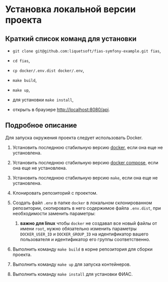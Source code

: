 Установка локальной версии проекта
==================================



Краткий список команд для установки
-----------------------------------

* `git clone git@github.com:liquetsoft/fias-symfony-example.git fias`,

* `cd fias`,

* `cp docker/.env.dist docker/.env`,

* `make build`,

* `make up`,

* для установки `make install`,

* открыть в браузере [http://localhost:8080/api](http://localhost:8080/api).



Подробное описание
------------------

Для запуска окружения проекта следует использовать Docker.

1. Установить последнюю стабильную версию [docker](https://docs.docker.com/install/linux/docker-ce/ubuntu/), если она еще не установлена.

2. Установить последнюю стабильную версию [docker compose](https://docs.docker.com/compose/install/), если она еще не установлена.

3. Установить последнюю стабильную версию `make`, если она еще не установлена.

4. Клонировать репозиторий с проектом.

5. Создать файл `.env` в папке `docker` в локальном склонированном репозитории, скопировать в него содержимое файла `.env.dist`, при необходимости заменить параметры:

    1. **важно для linux** чтобы `docker` не создавал все новый файлы от имени `root`, нужно обязательно изменить параметры `DOCKER_USER_ID` и `DOCKER_GROUP_ID` на идентификатор вашего пользователя и идентификатор его группы соответственно.

6. Выполнить команду `make build` в корне репозитория для сборки проекта.

7. Выполнить команду `make up` для запуска контейнеров.

8. Выполнить команду `make install` для установки ФИАС.
